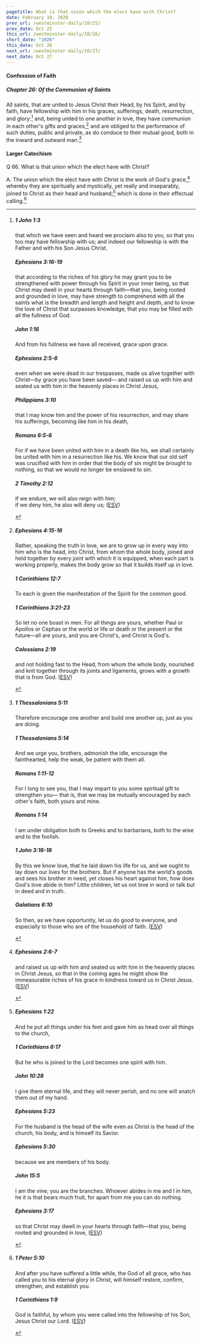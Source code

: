 ```yaml
---
pagetitle: What is that union which the elect have with Christ?
date: February 19, 2020
prev_url: /westminster-daily/10/25/
prev_date: Oct 25
this_url: /westminster-daily/10/26/
short_date: "1026"
this_date: Oct 26
next_url: /westminster-daily/10/27/
next_date: Oct 27
---
```


#### Confession of Faith

##### Chapter 26: Of the Communion of Saints

All saints, that are united to Jesus Christ their Head, by his Spirit, and by faith, have fellowship with him in his graces, sufferings, death, resurrection, and glory:[^fnref:wcf1] and, being united to one another in love, they have communion in each other's gifts and graces,[^fnref:wcf2] and are obliged to the performance of such duties, public and private, as do conduce to their mutual good, both in the inward and outward man.[^fnref:wcf3]

[^fnref:wcf1]: <div class="esv"><h5>1 John 1:3</h5> <div class="esv-text"><p id="p62001003.01-1">that which we have seen and heard we proclaim also to you, so that you too may have fellowship with us; and indeed our fellowship is with the Father and with his Son Jesus Christ.</p> </div><h5>Ephesians 3:16-19</h5> <div class="esv-text"><p id="p49003016.01-2">that according to the riches of his glory he may grant you to be strengthened with power through his Spirit in your inner being, so that Christ may dwell in your hearts through faith&#8212;that you, being rooted and grounded in love, may have strength to comprehend with all the saints what is the breadth and length and height and depth, and to know the love of Christ that surpasses knowledge, that you may be filled with all the fullness of God.</p> </div><h5>John 1:16</h5> <div class="esv-text"><p id="p43001016.01-3">And from his fullness we have all received, grace upon grace.</p> </div><h5>Ephesians 2:5-6</h5> <div class="esv-text"><p id="p49002005.01-4">even when we were dead in our trespasses, made us alive together with Christ&#8212;by grace you have been saved&#8212; and raised us up with him and seated us with him in the heavenly places in Christ Jesus,</p> </div><h5>Philippians 3:10</h5> <div class="esv-text"><p id="p50003010.01-5">that I may know him and the power of his resurrection, and may share his sufferings, becoming like him in his death,</p> </div><h5>Romans 6:5-6</h5> <div class="esv-text"><p id="p45006005.01-6">For if we have been united with him in a death like his, we shall certainly be united with him in a resurrection like his. We know that our old self was crucified with him in order that the body of sin might be brought to nothing, so that we would no longer be enslaved to sin.</p> </div><h5>2 Timothy 2:12</h5> <div class="esv-text"><div class="block-indent"> <p class="line-group" id="p55002012.01-7">if we endure, we will also reign with him;<br /> if we deny him, he also will deny us;  (<a href="http://www.esv.org" class="copyright">ESV</a>)</p> </div> </div> </div>

[^fnref:wcf2]: <div class="esv"><h5>Ephesians 4:15-16</h5> <div class="esv-text"><p id="p49004015.01-1">Rather, speaking the truth in love, we are to grow up in every way into him who is the head, into Christ, from whom the whole body, joined and held together by every joint with which it is equipped, when each part is working properly, makes the body grow so that it builds itself up in love.</p> </div><h5>1 Corinthians 12:7</h5> <div class="esv-text"><p id="p46012007.01-2">To each is given the manifestation of the Spirit for the common good.</p> </div><h5>1 Corinthians 3:21-23</h5> <div class="esv-text"><p id="p46003021.01-3">So let no one boast in men. For all things are yours, whether Paul or Apollos or Cephas or the world or life or death or the present or the future&#8212;all are yours, and you are Christ's, and Christ is God's.</p> </div><h5>Colossians 2:19</h5> <div class="esv-text"><p id="p51002019.01-4">and not holding fast to the Head, from whom the whole body, nourished and knit together through its joints and ligaments, grows with a growth that is from God.  (<a href="http://www.esv.org" class="copyright">ESV</a>)</p> </div> </div>

[^fnref:wcf3]: <div class="esv"><h5>1 Thessalonians 5:11</h5> <div class="esv-text"><p id="p52005011.01-1">Therefore encourage one another and build one another up, just as you are doing.</p> </div><h5>1 Thessalonians 5:14</h5> <div class="esv-text"><p id="p52005014.01-2">And we urge you, brothers, admonish the idle, encourage the fainthearted, help the weak, be patient with them all.</p> </div><h5>Romans 1:11-12</h5> <div class="esv-text"><p id="p45001011.01-3">For I long to see you, that I may impart to you some spiritual gift to strengthen you&#8212; that is, that we may be mutually encouraged by each other's faith, both yours and mine.</p> </div><h5>Romans 1:14</h5> <div class="esv-text"><p id="p45001014.01-4">I am under obligation both to Greeks and to barbarians, both to the wise and to the foolish.</p> </div><h5>1 John 3:16-18</h5> <div class="esv-text"><p id="p62003016.01-5">By this we know love, that he laid down his life for us, and we ought to lay down our lives for the brothers. But if anyone has the world's goods and sees his brother in need, yet closes his heart against him, how does God's love abide in him? Little children, let us not love in word or talk but in deed and in truth.</p> </div><h5>Galatians 6:10</h5> <div class="esv-text"><p id="p48006010.01-6">So then, as we have opportunity, let us do good to everyone, and especially to those who are of the household of faith.  (<a href="http://www.esv.org" class="copyright">ESV</a>)</p> </div> </div>


#### Larger Catechism

<span class="q">Q 66.</span> What is that union which the elect have with Christ?

<span class="q">A.</span> The union which the elect have with Christ is the work of God's grace,[^fnref:wlc1] whereby they are spiritually and mystically, yet really and inseparably, joined to Christ as their head and husband;[^fnref:wlc2] which is done in their effectual calling.[^fnref:wlc3]


[^fnref:wlc1]: <div class="esv"><h5>Ephesians 2:6-7</h5> <div class="esv-text"><p id="p49002006.01-1">and raised us up with him and seated us with him in the heavenly places in Christ Jesus, so that in the coming ages he might show the immeasurable riches of his grace in kindness toward us in Christ Jesus.  (<a href="http://www.esv.org" class="copyright">ESV</a>)</p> </div> </div>

[^fnref:wlc2]: <div class="esv"><h5>Ephesians 1:22</h5> <div class="esv-text"><p id="p49001022.01-1">And he put all things under his feet and gave him as head over all things to the church,</p> </div><h5>1 Corinthians 6:17</h5> <div class="esv-text"><p id="p46006017.01-2">But he who is joined to the Lord becomes one spirit with him.</p> </div><h5>John 10:28</h5> <div class="esv-text"><p id="p43010028.01-3"><span class="woc">I give them eternal life, and they will never perish, and no one will snatch them out of my hand.</span></p> </div><h5>Ephesians 5:23</h5> <div class="esv-text"><p id="p49005023.01-4">For the husband is the head of the wife even as Christ is the head of the church, his body, and is himself its Savior.</p> </div><h5>Ephesians 5:30</h5> <div class="esv-text"><p id="p49005030.01-5">because we are members of his body.</p> </div><h5>John 15:5</h5> <div class="esv-text"><p id="p43015005.01-6"><span class="woc">I am the vine; you are the branches. Whoever abides in me and I in him, he it is that bears much fruit, for apart from me you can do nothing.</span></p> </div><h5>Ephesians 3:17</h5> <div class="esv-text"><p id="p49003017.01-7">so that Christ may dwell in your hearts through faith&#8212;that you, being rooted and grounded in love,  (<a href="http://www.esv.org" class="copyright">ESV</a>)</p> </div> </div>

[^fnref:wlc3]: <div class="esv"><h5>1 Peter 5:10</h5> <div class="esv-text"><p id="p60005010.01-1">And after you have suffered a little while, the God of all grace, who has called you to his eternal glory in Christ, will himself restore, confirm, strengthen, and establish you.</p> </div><h5>1 Corinthians 1:9</h5> <div class="esv-text"><p id="p46001009.01-2">God is faithful, by whom you were called into the fellowship of his Son, Jesus Christ our Lord.  (<a href="http://www.esv.org" class="copyright">ESV</a>)</p> </div> </div>

